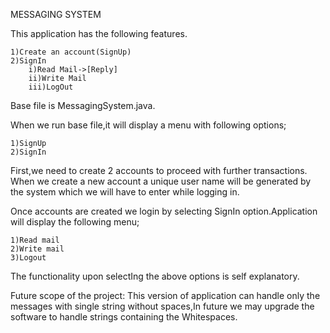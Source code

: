 MESSAGING SYSTEM

This application has the following features.

    1)Create an account(SignUp)
    2)SignIn
        i)Read Mail->[Reply]    
        ii)Write Mail
        iii)LogOut
    
Base file is MessagingSystem.java.

When we run base file,it will display a menu with following options;

    1)SignUp
    2)SignIn

First,we need to create 2 accounts to proceed with further transactions. When we create a new account a unique user name will be generated by the system which we will have to enter while logging in.

Once accounts are created we login by selecting SignIn option.Application will display the following menu;

    1)Read mail
    2)Write mail
    3)Logout

The functionality upon selectIng the above options is self explanatory.

Future scope of the project:
    This version of application can handle only the messages with single string without spaces,In future we may upgrade the software       to handle strings containing the Whitespaces.
